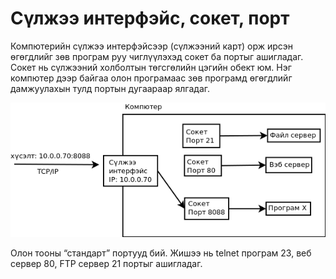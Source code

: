 # Сүлжээ интерфэйс, сокет, порт

Компютерийн сүлжээ интерфэйсээр \(сүлжээний карт\) орж ирсэн өгөгдлийг зөв програм руу чиглүүлэхэд сокет ба портыг ашигладаг. Сокет нь сүлжээний холболтын  төгсгөлийн цэгийн обект юм. Нэг компютер дээр байгаа олон програмаас зөв програмд өгөгдлийг дамжуулахын тулд портын дугаараар ялгадаг.

![](res/socket_port.png)

Олон тооны “стандарт” портууд бий. Жишээ нь telnet програм 23, веб сервер 80, FTP сервер 21 портыг ашигладаг.

